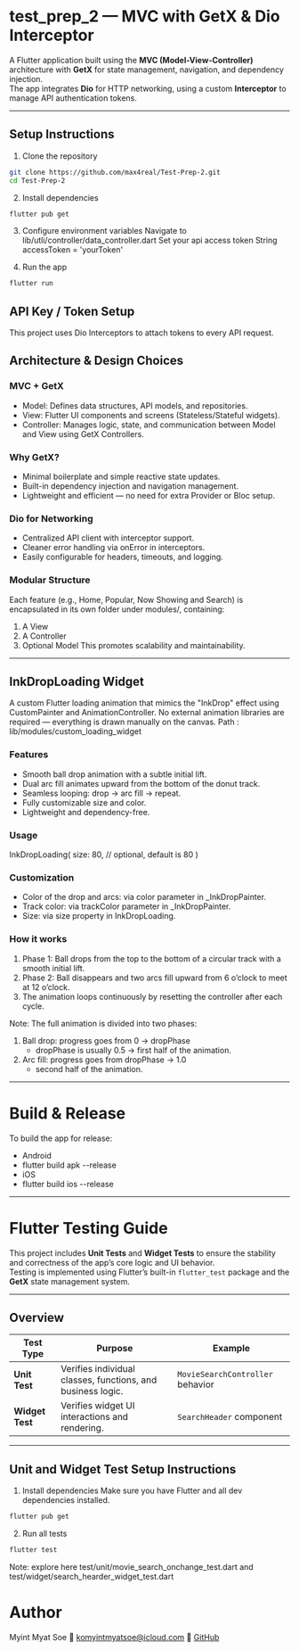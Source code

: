 # test_prep_2 — MVC with GetX & Dio Interceptor

A Flutter application built using the **MVC (Model-View-Controller)** architecture with **GetX** for state management, navigation, and dependency injection.  
The app integrates **Dio** for HTTP networking, using a custom **Interceptor** to manage API authentication tokens.

---

## Setup Instructions
1. Clone the repository
```bash
git clone https://github.com/max4real/Test-Prep-2.git
cd Test-Prep-2
```
2. Install dependencies
```bash
flutter pub get
```

3. Configure environment variables
Navigate to lib/utli/controller/data_controller.dart 
Set your api access token String accessToken = 'yourToken'

4. Run the app
```bash
flutter run
```

## API Key / Token Setup
This project uses Dio Interceptors to attach tokens to every API request.

## Architecture & Design Choices
### MVC + GetX
- Model: Defines data structures, API models, and repositories.
- View: Flutter UI components and screens (Stateless/Stateful widgets).
- Controller: Manages logic, state, and communication between Model and View using GetX Controllers.

### Why GetX?
- Minimal boilerplate and simple reactive state updates.
- Built-in dependency injection and navigation management.
- Lightweight and efficient — no need for extra Provider or Bloc setup.

### Dio for Networking
- Centralized API client with interceptor support.
- Cleaner error handling via onError in interceptors.
- Easily configurable for headers, timeouts, and logging.

### Modular Structure
Each feature (e.g., Home, Popular, Now Showing and Search) is encapsulated in its own folder under modules/, containing:
 1. A View
 2. A Controller
 3. Optional Model 
This promotes scalability and maintainability.

---------------------------------------------------------------------------------------------------------------------------------------------------

## InkDropLoading Widget
A custom Flutter loading animation that mimics the "InkDrop" effect using CustomPainter and AnimationController.
No external animation libraries are required — everything is drawn manually on the canvas.
Path : lib/modules/custom_loading_widget
### Features
 - Smooth ball drop animation with a subtle initial lift.
 - Dual arc fill animates upward from the bottom of the donut track.
 - Seamless looping: drop → arc fill → repeat.
 - Fully customizable size and color.
 - Lightweight and dependency-free.
### Usage
InkDropLoading(
  size: 80, // optional, default is 80
)
### Customization
 - Color of the drop and arcs: via color parameter in _InkDropPainter.
 - Track color: via trackColor parameter in _InkDropPainter.
 - Size: via size property in InkDropLoading.
### How it works
 1. Phase 1: Ball drops from the top to the bottom of a circular track with a smooth initial lift.
 2. Phase 2: Ball disappears and two arcs fill upward from 6 o’clock to meet at 12 o’clock.
 3. The animation loops continuously by resetting the controller after each cycle.

Note: The full animation is divided into two phases:
 1. Ball drop: progress goes from 0 -> dropPhase
    - dropPhase is usually 0.5 -> first half of the animation.
 2. Arc fill: progress goes from dropPhase -> 1.0
    - second half of the animation.

-----------------------------------------------------------------------------------------------------------------------------------------------------

# Build & Release
To build the app for release:
- Android
 - flutter build apk --release
- iOS
 - flutter build ios --release

-----------------------------------------------------------------------------------------------------------------------------------------------------

# Flutter Testing Guide

This project includes **Unit Tests** and **Widget Tests** to ensure the stability and correctness of the app’s core logic and UI behavior.  
Testing is implemented using Flutter’s built-in `flutter_test` package and the **GetX** state management system.

---

## Overview

| Test Type | Purpose | Example |
|------------|----------|----------|
| **Unit Test** | Verifies individual classes, functions, and business logic. | `MovieSearchController` behavior |
| **Widget Test** | Verifies widget UI interactions and rendering. | `SearchHeader` component |

---

## Unit and Widget Test Setup Instructions
1. Install dependencies
Make sure you have Flutter and all dev dependencies installed.
```bash
flutter pub get
```
2. Run all tests
```bash
flutter test
```
Note: explore here  test/unit/movie_search_onchange_test.dart and test/widget/search_hearder_widget_test.dart

# Author
Myint Myat Soe
📧 komyintmyatsoe@icloud.com
🔗 [GitHub](https://github.com/max4real)